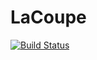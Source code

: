 # LaCoupe
[![Build Status](https://travis-ci.com/suudupa/LaCoupe.svg?token=Dv3xr542jrp5ga9LsWjv&branch=dev)](https://travis-ci.com/suudupa/LaCoupe)
